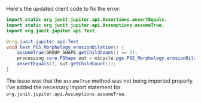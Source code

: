 Here's the updated client code to fix the error:

```java
import static org.junit.jupiter.api.Assertions.assertEquals;
import static org.junit.jupiter.api.Assumptions.assumeTrue;
import org.junit.jupiter.api.Test;

@org.junit.jupiter.api.Test
void test_PGS_Morphology_erosionDilation() {
    assumeTrue(GROUP_SHAPE.getChildCount() == 2);
    processing.core.PShape out = micycle.pgs.PGS_Morphology.erosionDilation(GROUP_SHAPE, 0);
    assertEquals(2, out.getChildCount());
}
```

The issue was that the `assumeTrue` method was not being imported properly. I've added the necessary import statement for `org.junit.jupiter.api.Assumptions.assumeTrue`.